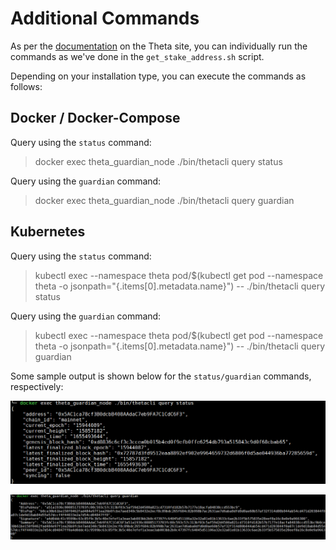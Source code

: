 # Additional Commands

As per the [documentation](https://docs.thetatoken.org/docs/running-a-guardian-node-through-command-line#2-launch-the-guardian-node) on the Theta site, you can individually run the commands as we've done in the `get_stake_address.sh` script.

Depending on your installation type, you can execute the commands as follows:

## Docker / Docker-Compose

Query using the `status` command:
> docker exec theta_guardian_node ./bin/thetacli query status

Query using the `guardian` command:
> docker exec theta_guardian_node ./bin/thetacli query guardian

## Kubernetes

Query using the `status` command:
> kubectl exec --namespace theta pod/$(kubectl get pod --namespace theta -o jsonpath="{.items[0].metadata.name}") -- ./bin/thetacli query status

Query using the `guardian` command:
> kubectl exec --namespace theta pod/$(kubectl get pod --namespace theta -o jsonpath="{.items[0].metadata.name}") -- ./bin/thetacli query guardian

Some sample output is shown below for the `status/guardian` commands, respectively:

![CLI Query Guardian Command](./images/guardian_cmd_status_output.png)

![CLI Query Guardian Status](./images/guardian_cmd_guardian_output.png)